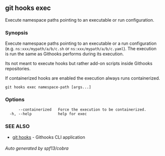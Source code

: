 ## git hooks exec

Execute namespace paths pointing to an executable or run configuration.

### Synopsis

Execute namespace paths pointing to an executable or a run configuration (e.g.
`ns:xxx/mypath/a/b/c.sh` or `ns:xxx/mypath/a/b/c.yaml`). The execution is run
the same as Githooks performs during its execution.

Its not meant to execute hooks but rather add-on scripts inside Githooks
repositories.

If containerized hooks are enabled the execution always runs containerized.

```
git hooks exec namespace-path [args...]
```

### Options

```
      --containerized   Force the execution to be containerized.
  -h, --help            help for exec
```

### SEE ALSO

- [git hooks](git_hooks.md) - Githooks CLI application

###### Auto generated by spf13/cobra
